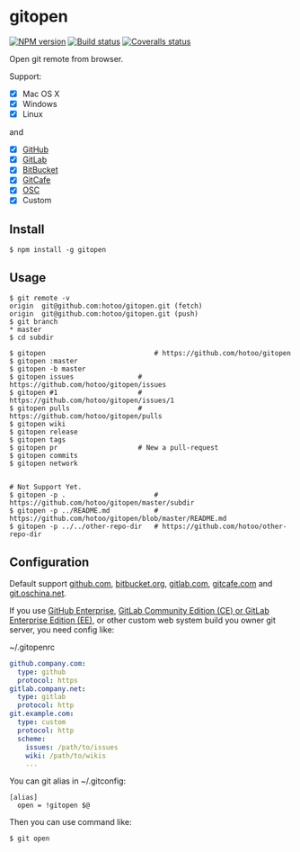 
# gitopen

[![NPM version][npm-badge]][npm-url]
[![Build status][travis-badge]][travis-url]
[![Coveralls status][Coveralls-badge]][coveralls-url]

[npm-badge]: https://img.shields.io/npm/v/gitopen.svg?style=flat
[npm-url]: https://www.npmjs.com/package/gitopen
[travis-badge]: https://travis-ci.org/hotoo/gitopen.svg
[travis-url]: https://travis-ci.org/hotoo/gitopen
[coveralls-badge]: https://coveralls.io/repos/hotoo/gitopen/badge.svg?branch=master
[coveralls-url]: https://coveralls.io/r/hotoo/gitopen

Open git remote from browser.

Support:

* [X] Mac OS X
* [X] Windows
* [X] Linux

and

* [X] [GitHub](https://github.com/)
* [X] [GitLab](https://gitlub.com/)
* [X] [BitBucket](https://bitbucket.org/)
* [X] [GitCafe](https://gitcafe.com/)
* [X] [OSC](https://git.oschina.net/)
* [X] Custom

## Install

```
$ npm install -g gitopen
```

## Usage

```
$ git remote -v
origin	git@github.com:hotoo/gitopen.git (fetch)
origin	git@github.com:hotoo/gitopen.git (push)
$ git branch
* master
$ cd subdir

$ gitopen                           # https://github.com/hotoo/gitopen
$ gitopen :master
$ gitopen -b master
$ gitopen issues                # https://github.com/hotoo/gitopen/issues
$ gitopen #1                    # https://github.com/hotoo/gitopen/issues/1
$ gitopen pulls                 # https://github.com/hotoo/gitopen/pulls
$ gitopen wiki
$ gitopen release
$ gitopen tags
$ gitopen pr                    # New a pull-request
$ gitopen commits
$ gitopen network


# Not Support Yet.
$ gitopen -p .                      # https://github.com/hotoo/gitopen/master/subdir
$ gitopen -p ../README.md           # https://github.com/hotoo/gitopen/blob/master/README.md
$ gitopen -p ../../other-repo-dir   # https://github.com/hotoo/other-repo-dir
```

## Configuration

Default support [github.com](https://github.com/),
[bitbucket.org](https://bitbucket.org/), [gitlab.com](https://gitlab.com/),
[gitcafe.com](https://gitcafe.com/) and [git.oschina.net](https://git.oschina.net/).

If you use [GitHub Enterprise](https://enterprise.github.com/),
[GitLab Community Edition (CE) or GitLab Enterprise Edition (EE)](https://gitlab.org/),
or other custom web system build you owner git server, you need config like:

~/.gitopenrc

```yaml
github.company.com:
  type: github
  protocol: https
gitlab.company.net:
  type: gitlab
  protocol: http
git.example.com:
  type: custom
  protocol: http
  scheme:
    issues: /path/to/issues
    wiki: /path/to/wikis
    ...
```

You can git alias in ~/.gitconfig:

```
[alias]
  open = !gitopen $@
```

Then you can use command like:

```
$ git open
```
